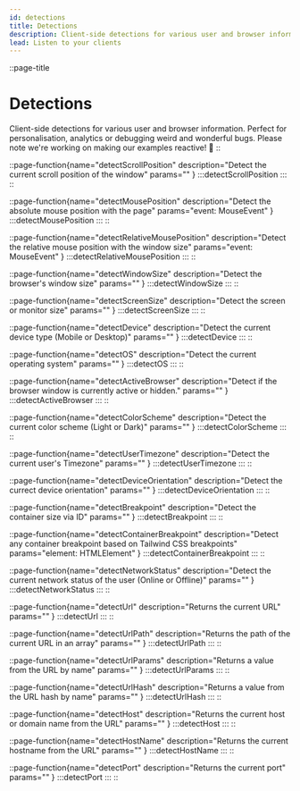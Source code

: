 ```yaml
---
id: detections
title: Detections
description: Client-side detections for various user and browser information. Perfect for personalisation, analytics or debugging weird and wonderful bugs. Please note we're working on making our examples reactive! 🚀
lead: Listen to your clients
---
```

::page-title
# Detections
Client-side detections for various user and browser information. Perfect for personalisation, analytics or debugging weird and wonderful bugs. Please note we're working on making our examples reactive! 🚀
::

::page-function{name="detectScrollPosition" description="Detect the current scroll position of the window" params="" }
:::detectScrollPosition
:::
::

::page-function{name="detectMousePosition" description="Detect the absolute mouse position with the page" params="event: MouseEvent" }
:::detectMousePosition
:::
::

::page-function{name="detectRelativeMousePosition" description="Detect the relative mouse position with the window size" params="event: MouseEvent" }
:::detectRelativeMousePosition
:::
::

::page-function{name="detectWindowSize" description="Detect the browser's window size" params="" }
:::detectWindowSize
:::
::

::page-function{name="detectScreenSize" description="Detect the screen or monitor size" params="" }
:::detectScreenSize
:::
::

::page-function{name="detectDevice" description="Detect the current device type (Mobile or Desktop)" params="" }
:::detectDevice
:::
::

::page-function{name="detectOS" description="Detect the current operating system" params="" }
:::detectOS
:::
::

::page-function{name="detectActiveBrowser" description="Detect if the browser window is currently active or hidden." params="" }
:::detectActiveBrowser
:::
::

::page-function{name="detectColorScheme" description="Detect the current color scheme (Light or Dark)" params="" }
:::detectColorScheme
:::
::

::page-function{name="detectUserTimezone" description="Detect the current user's Timezone" params="" }
:::detectUserTimezone
:::
::

::page-function{name="detectDeviceOrientation" description="Detect the currect device orientation" params="" }
:::detectDeviceOrientation
:::
::

::page-function{name="detectBreakpoint" description="Detect the container size via ID" params="" }
:::detectBreakpoint
:::
::

::page-function{name="detectContainerBreakpoint" description="Detect any container breakpoint based on Tailwind CSS breakpoints" params="element: HTMLElement" }
:::detectContainerBreakpoint
:::
::

::page-function{name="detectNetworkStatus" description="Detect the current network status of the user (Online or Offline)" params="" }
:::detectNetworkStatus
:::
::

::page-function{name="detectUrl" description="Returns the current URL" params="" }
:::detectUrl
:::
::

::page-function{name="detectUrlPath" description="Returns the path of the current URL in an array" params="" }
:::detectUrlPath
:::
::

::page-function{name="detectUrlParams" description="Returns a value from the URL by name" params="" }
:::detectUrlParams
:::
::

::page-function{name="detectUrlHash" description="Returns a value from the URL hash by name" params="" }
:::detectUrlHash
:::
::

::page-function{name="detectHost" description="Returns the current host or domain name from the URL" params="" }
:::detectHost
:::
::

::page-function{name="detectHostName" description="Returns the current hostname from the URL" params="" }
:::detectHostName
:::
::

::page-function{name="detectPort" description="Returns the current port" params="" }
:::detectPort
:::
::

